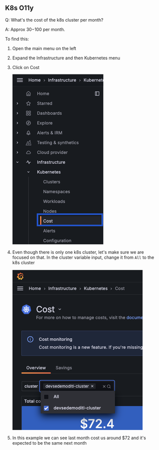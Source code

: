 ## K8s O11y
Q: What's the cost of the k8s cluster per month?

A: Approx $30-$100 per month.

To find this:
1. Open the main menu on the left
1. Expand the Infrastructure and then Kubernetes menu
1. Click on Cost

    ![Clusters](/images/breakout_1/3.8-k8s-o11y-1.png)

1. Even though there is only one k8s cluster, let's make sure we are focused on that. In the cluster variable input, change it from `All` to the k8s cluster
  
    ![Clusters](/images/breakout_1/3.8-k8s-o11y-2.png)

1. In this example we can see last month cost us around $72 and it's expected to be the same next month
